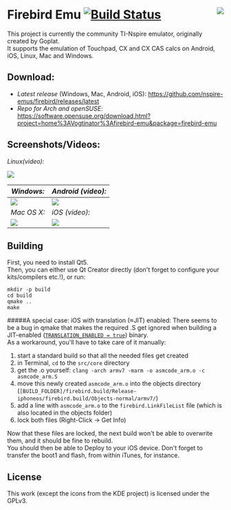 Firebird Emu [![Build Status](https://travis-ci.org/nspire-emus/firebird.svg)](https://travis-ci.org/nspire-emus/firebird) <img align="right" src="https://i.imgur.com/TE0Bxm8.png">
==========

This project is currently the community TI-Nspire emulator, originally created by Goplat.  
It supports the emulation of Touchpad, CX and CX CAS calcs on Android, iOS, Linux, Mac and Windows.

Download:
---------

* *Latest release* (Windows, Mac, Android, iOS): https://github.com/nspire-emus/firebird/releases/latest
* *Repo for Arch and openSUSE*: https://software.opensuse.org/download.html?project=home%3AVogtinator%3Afirebird-emu&package=firebird-emu

Screenshots/Videos:
-------------------

_Linux(video):_

[![](http://i.imgur.com/eGJOMsSl.png)](http://webm.host/45aec/vid.webm)

_Windows:_ | _Android (video):_
--- | ---
[![](https://i.imgur.com/aibTt9Cl.png)](https://i.imgur.com/aibTt9C.png) | [![](http://i.imgur.com/fpN81kom.png)](http://webm.host/c8884/vid.webm)
_Mac OS X:_ | _iOS (video):_
[![](https://i.imgur.com/5Rl7VTG.png)](https://i.imgur.com/YhqkwIN.png) | [![](https://i.imgur.com/Gly3Mzhm.png)](http://webm.host/bd282/vid.webm)

Building
--------

First, you need to install Qt5.  
Then, you can either use Qt Creator directly (don't forget to configure your kits/compilers etc.!), or run:

```
mkdir -p build
cd build
qmake ..
make
```
#####A special case: iOS with translation (≈JIT) enabled:
There seems to be a bug in qmake that makes the required .S get ignored when building a JIT-enabled ([`TRANSLATION_ENABLED = true`](https://github.com/nspire-emus/firebird/blob/master/firebird.pro#L4)) binary.  
As a workaround, you'll have to take care of it manually:

1. start a standard build so that all the needed files get created
2. in Terminal, `cd` to the `src/core` directory
3. get the .o yourself: `clang -arch armv7 -marm -o asmcode_arm.o -c asmcode_arm.S`
4. move this newly created `asmcode_arm.o` into the objects directory (`[BUILD_FOLDER]/firebird.build/Release-iphoneos/firebird.build/Objects-normal/armv7/`)
5. add a line with `asmcode_arm.o` to the `firebird.LinkFileList` file (which is also located in the objects folder)
6. lock both files (Right-Click -> Get Info)

Now that these files are locked, the next build won't be able to overwrite them, and it should be fine to rebuild.  
You should then be able to Deploy to your iOS device. Don't forget to transfer the boot1 and flash, from within iTunes, for instance.


License
-------
This work (except the icons from the KDE project) is licensed under the GPLv3.
